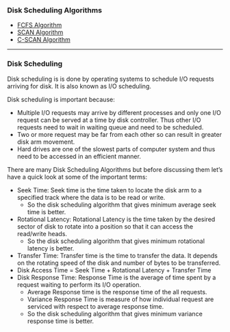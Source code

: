 ### Disk Scheduling Algorithms

- [FCFS Algorithm](https://github.com/KTU-CSE/System-Software-lab/tree/master/Disk%20Management/FCFS/README.md)
- [SCAN Algorithm](https://github.com/KTU-CSE/System-Software-lab/tree/master/Disk%20Management/SCAN/README.md)
- [C-SCAN Algorithm](https://github.com/KTU-CSE/System-Software-lab/tree/master/Disk%20Management/CSCAN/README.md)

<hr />

### Disk Scheduling

Disk scheduling is is done by operating systems to schedule I/O requests arriving for disk. It is also known as I/O scheduling.

Disk scheduling is important because:

- Multiple I/O requests may arrive by different processes and only one I/O request can be served at a time by disk controller. Thus other I/O requests need to wait in waiting queue and need to be scheduled.
- Two or more request may be far from each other so can result in greater disk arm movement.
- Hard drives are one of the slowest parts of computer system and thus need to be accessed in an efficient manner.

There are many Disk Scheduling Algorithms but before discussing them let’s have a quick look at some of the important terms:

- Seek Time: Seek time is the time taken to locate the disk arm to a specified track where the data is to be read or write.
  - So the disk scheduling algorithm that gives minimum average seek time is better.
- Rotational Latency: Rotational Latency is the time taken by the desired sector of disk to rotate into a position so that it can access the read/write heads.
  - So the disk scheduling algorithm that gives minimum rotational latency is better.
- Transfer Time: Transfer time is the time to transfer the data. It depends on the rotating speed of the disk and number of bytes to be transferred.
- Disk Access Time = Seek Time + Rotational Latency + Transfer Time
- Disk Response Time: Response Time is the average of time spent by a request waiting to perform its I/O operation.
  - Average Response time is the response time of the all requests.
  - Variance Response Time is measure of how individual request are serviced with respect to average response time.
  - So the disk scheduling algorithm that gives minimum variance response time is better.